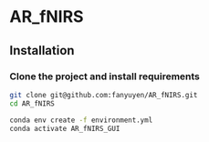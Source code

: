 # AR_fNIRS

## Installation

### Clone the project and install requirements 

```bash
git clone git@github.com:fanyuyen/AR_fNIRS.git
cd AR_fNIRS

conda env create -f environment.yml
conda activate AR_fNIRS_GUI
